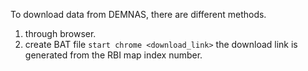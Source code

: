 To download data from DEMNAS, there are different methods.
1. through browser.
2. create BAT file
    `start chrome <download_link>`
    the download link is generated from the RBI map index number.

